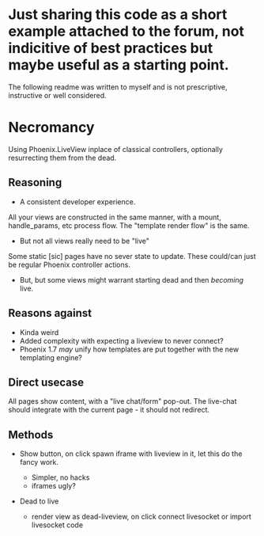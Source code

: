 # Just sharing this code as a short example attached to the forum, not indicitive of best practices but maybe useful as a starting point.

The following readme was written to myself and is not prescriptive, instructive or well considered.

# Necromancy

Using Phoenix.LiveView inplace of classical controllers, optionally
resurrecting them from the dead.

## Reasoning

- A consistent developer experience.

All your views are constructed in the same manner, with a mount, handle_params,
etc process flow. The "template render flow" is the same.

- But not all views really need to be "live"

Some static [sic] pages have no sever state to update. These could/can just be
regular Phoenix controller actions.

- But, but some views might warrant starting dead and then *becoming* live.

## Reasons against

- Kinda weird
- Added complexity with expecting a liveview to never connect?
- Phoenix 1.7 *may* unify how templates are put together with the new
  templating engine?

## Direct usecase

All pages show content, with a "live chat/form" pop-out. The live-chat should
integrate with the current page - it should not redirect.

## Methods

- Show button, on click spawn iframe with liveview in it, let this do the fancy
  work.
  - Simpler, no hacks
  - iframes ugly?

- Dead to live
  - render view as dead-liveview, on click connect livesocket or import livesocket code
